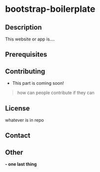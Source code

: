 # bootstrap-boilerplate

## Description
This website or app is....

## Prerequisites

## Contributing
- This part is coming soon!
> how can people contribute if they can

## License
whatever is in repo

## Contact


## Other

  **- one last thing**

